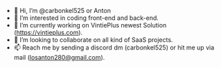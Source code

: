 - 👋 Hi, I’m @carbonkel525 or Anton
- 👀 I’m interested in coding front-end and back-end.
- 🌱 I’m currently working on VintiePlus newest Solution (https://vintieplus.com).
- 💞️ I’m looking to collaborate on all kind of SaaS projects.
- 📫 Reach me by sending a discord dm (carbonkel525) or hit me up via mail (losanton280@gmail.com).

<!---
carbonkel525/carbonkel525 is a ✨ special ✨ repository because its `README.md` (this file) appears on your GitHub profile.
You can click the Preview link to take a look at your changes.
--->
